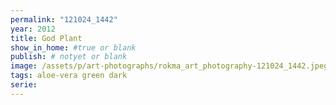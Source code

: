 ```yaml
---
permalink: "121024_1442"
year: 2012
title: God Plant
show_in_home: #true or blank
publish: # notyet or blank
image: /assets/p/art-photographs/rokma_art_photography-121024_1442.jpeg
tags: aloe-vera green dark
serie:
---
```

